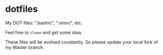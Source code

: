 dotfiles
========

My DOT files: ".bashrc", ".vimrc", etc.

Feel free to `clone` and get some idea. 

These files will be evolved constantly. So please update 
your local fork of my Master branch.   
